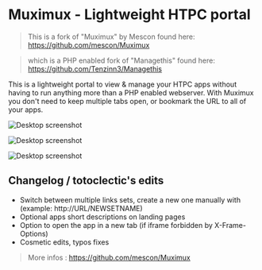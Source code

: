 # Muximux - Lightweight HTPC portal

> This is a fork of "Muximux" by Mescon found here:
> https://github.com/mescon/Muximux

> which is a PHP enabled fork of "Managethis" found here:
> https://github.com/Tenzinn3/Managethis

This is a lightweight portal to view & manage your HTPC apps without having to run anything more than a PHP enabled webserver.
With Muximux you don't need to keep multiple tabs open, or bookmark the URL to all of your apps.

![Desktop screenshot](https://lut.im/aQBOwDyKdV/2iahfTQVi4uJkZs4.jpg)

![Desktop screenshot](https://lut.im/2car5U57eD/rvrJZiZlbJpsfSSr.jpg)

![Desktop screenshot](https://lut.im/Gyeued8zHl/8C4tjlL3KeNKQIgs.jpg)

## Changelog / totoclectic's edits
* Switch between multiple links sets, create a new one manually with (example: http://URL/NEWSETNAME)
* Optional apps short descriptions on landing pages
* Option to open the app in a new tab (if iframe forbidden by X-Frame-Options)
* Cosmetic edits, typos fixes

> More infos : https://github.com/mescon/Muximux